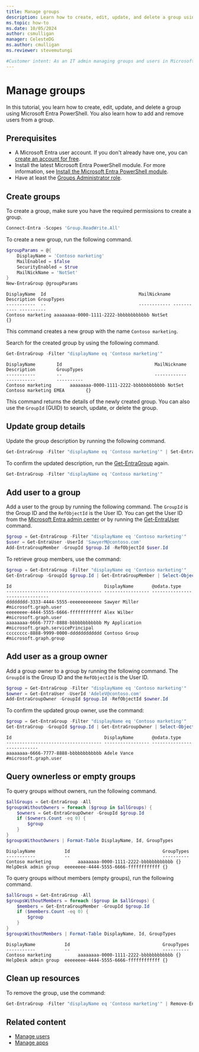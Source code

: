 ```yaml
---
title: Manage groups
description: Learn how to create, edit, update, and delete a group using Microsoft Entra PowerShell.
ms.topic: how-to
ms.date: 10/05/2024
author: csmulligan
manager: CelesteDG
ms.author: cmulligan
ms.reviewer: stevemutungi

#Customer intent: As an IT admin managing groups and users in Microsoft Entra ID, I want to learn how to create, edit and update a group in Microsoft Entra PowerShell so that I can automate group management tasks.
---
```


# Manage groups

In this tutorial, you learn how to create, edit, update, and delete a group using Microsoft Entra PowerShell. You also learn how to add and remove users from a group.

## Prerequisites

- A Microsoft Entra user account. If you don't already have one, you can [create an account for free](https://azure.microsoft.com/free/?WT.mc_id=A261C142F).
- Install the latest Microsoft Entra PowerShell module. For more information, see [Install the Microsoft Entra PowerShell module](installation.md).
- Have at least the [Groups Administrator role](/entra/identity/role-based-access-control/permissions-reference#groups-administrator).

## Create groups

To create a group, make sure you have the required permissions to create a group.

```powershell
Connect-Entra -Scopes 'Group.ReadWrite.All' 
```

To create a new group, run the following command.

```powershell
$groupParams = @{
    DisplayName = 'Contoso marketing'
    MailEnabled = $false
    SecurityEnabled = $true
    MailNickName = 'NotSet'
}
New-EntraGroup @groupParams
```

```Output
DisplayName  Id                                   MailNickname Description GroupTypes
-----------  --                                   ------------ ----------- ----------
Contoso marketing aaaaaaaa-0000-1111-2222-bbbbbbbbbbbb NotSet                   {}
```

This command creates a new group with the name `Contoso marketing`.

Search for the created group by using the following command.

```powershell
Get-EntraGroup -Filter "displayName eq 'Contoso marketing'"
```

```Output
DisplayName        Id                                   MailNickname     Description        GroupTypes
-----------        --                                   ------------     -----------        ----------
Contoso marketing       aaaaaaaa-0000-1111-2222-bbbbbbbbbbbb NotSet       Contoso marketing EMEA        {}
```

This command returns the details of the newly created group. You can also use the `GroupId` (GUID) to search, update, or delete the group.

## Update group details

Update the group description by running the following command.

```powershell
Get-EntraGroup -Filter "displayName eq 'Contoso marketing'" | Set-EntraGroup -Description 'Contoso marketing Global'
```

To confirm the updated description, run the [Get-EntraGroup](/powershell/module/microsoft.entra/get-entragroup) again.

```powershell
Get-EntraGroup -Filter "displayName eq 'Contoso marketing'"  
```

## Add user to a group

Add a user to the group by running the following command. The `GroupId` is the Group ID and the `RefObjectId` is the User ID. You can get the User ID from the [Microsoft Entra admin center](https://entra.microsoft.com/) or by running the [Get-EntraUser](/powershell/module/microsoft.entra/get-entrauser) command.

```powershell
$group = Get-EntraGroup -Filter "displayName eq 'Contoso marketing'"
$user = Get-EntraUser -UserId 'SawyerM@contoso.com'
Add-EntraGroupMember -GroupId $group.Id -RefObjectId $user.Id
```

To retrieve group members, use the command:

```powershell
$group = Get-EntraGroup -Filter "displayName eq 'Contoso marketing'"
Get-EntraGroup -GroupId $group.Id | Get-EntraGroupMember | Select-Object Id, DisplayName, '@odata.type' 
```

```Output
Id                                   DisplayName       @odata.type                     
------------------------------------ ----------------- -------------------------------
dddddddd-3333-4444-5555-eeeeeeeeeeee Sawyer Miller     #microsoft.graph.user
eeeeeeee-4444-5555-6666-ffffffffffff Alex Wilber       #microsoft.graph.user
aaaaaaaa-6666-7777-8888-bbbbbbbbbbbb My Application    #microsoft.graph.servicePrincipal
cccccccc-8888-9999-0000-dddddddddddd Contoso Group     #microsoft.graph.group
```

## Add user as a group owner

Add a group owner to a group by running the following command. The `GroupId` is the Group ID and the `RefObjectId` is the User ID.

```powershell
$group = Get-EntraGroup -Filter "displayName eq 'Contoso marketing'"
$owner = Get-EntraUser -UserId 'AdeleV@contoso.com'
Add-EntraGroupOwner -GroupId $group.Id -RefObjectId $owner.Id
```

To confirm the updated group owner, use the command:

```powershell
$group = Get-EntraGroup -Filter "displayName eq 'Contoso marketing'"
Get-EntraGroup -GroupId $group.Id | Get-EntraGroupOwner | Select-Object Id, DisplayName, '@odata.type'
```

```Output
Id                                   DisplayName       @odata.type
------------------------------------ ----------------- ---------------------------
aaaaaaaa-6666-7777-8888-bbbbbbbbbbbb Adele Vance       #microsoft.graph.user
```

## Query ownerless or empty groups

To query groups without owners, run the following command.

```powershell
$allGroups = Get-EntraGroup -All
$groupsWithoutOwners = foreach ($group in $allGroups) {
    $owners = Get-EntraGroupOwner -GroupId $group.Id
    if ($owners.Count -eq 0) {
        $group
    }
}
$groupsWithoutOwners | Format-Table DisplayName, Id, GroupTypes
```

```Output
DisplayName           Id                                   GroupTypes
-----------           --                                   ----------
Contoso marketing          aaaaaaaa-0000-1111-2222-bbbbbbbbbbbb {}
HelpDesk admin group  eeeeeeee-4444-5555-6666-ffffffffffff {}
```

To query groups without members (empty groups), run the following command.

```powershell
$allGroups = Get-EntraGroup -All
$groupsWithoutMembers = foreach ($group in $allGroups) {
    $members = Get-EntraGroupMember -GroupId $group.Id
    if ($members.Count -eq 0) {
        $group
    }
}
$groupsWithoutMembers | Format-Table DisplayName, Id, GroupTypes
```

```Output
DisplayName           Id                                   GroupTypes
-----------           --                                   ----------
Contoso marketing          aaaaaaaa-0000-1111-2222-bbbbbbbbbbbb {}
HelpDesk admin group  eeeeeeee-4444-5555-6666-ffffffffffff {}
```

## Clean up resources

To remove the group, use the command:

```powershell
Get-EntraGroup -Filter "displayName eq 'Contoso marketing'" | Remove-EntraGroup
```

## Related content

- [Manage users](manage-user.md)
- [Manage apps](manage-apps.md)
